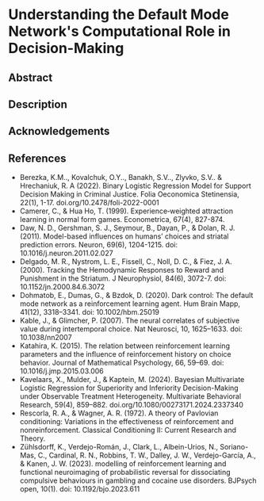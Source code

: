 # Understanding the Default Mode Network's Computational Role in Decision-Making

## Abstract

## Description

## Acknowledgements

## References
- Berezka, K.M.., Kovalchuk, O.Y.., Banakh, S.V.., Zlyvko, S.V.. & Hrechaniuk, R. A (2022). Binary Logistic Regression Model for Support Decision Making in Criminal Justice. Folia Oeconomica Stetinensia, 22(1), 1-17. doi.org/10.2478/foli-2022-0001
- Camerer, C., & Hua Ho, T. (1999). Experience‐weighted attraction learning in normal form games. Econometrica, 67(4), 827-874.
- Daw, N. D., Gershman, S. J., Seymour, B., Dayan, P., & Dolan, R. J. (2011). Model-based influences on humans’ choices and striatal prediction errors. Neuron, 69(6), 1204-1215. doi: 10.1016/j.neuron.2011.02.027
- Delgado, M. R., Nystrom, L. E., Fissell, C., Noll, D. C., & Fiez, J. A. (2000). Tracking the Hemodynamic Responses to Reward and Punishment in the Striatum. J Neurophysiol, 84(6), 3072-7. doi: 10.1152/jn.2000.84.6.3072
- Dohmatob, E., Dumas, G., & Bzdok, D. (2020). Dark control: The default mode network as a reinforcement learning agent. Hum Brain Mapp, 41(12), 3318–3341. doi: 10.1002/hbm.25019
- Kable, J., & Glimcher, P. (2007). The neural correlates of subjective value during intertemporal choice. Nat Neurosci, 10, 1625–1633. doi: 10.1038/nn2007
- Katahira, K. (2015). The relation between reinforcement learning parameters and the influence of reinforcement history on choice behavior. Journal of Mathematical Psychology, 66, 59–69. doi: 10.1016/j.jmp.2015.03.006
- Kavelaars, X., Mulder, J., & Kaptein, M. (2024). Bayesian Multivariate Logistic Regression for Superiority and Inferiority Decision-Making under Observable Treatment Heterogeneity. Multivariate Behavioral Research, 59(4), 859–882. doi.org/10.1080/00273171.2024.2337340
- Rescorla, R. A., & Wagner, A. R. (1972). A theory of Pavlovian conditioning: Variations in the effectiveness of reinforcement and nonreinforcement. Classical Conditioning II: Current Research and Theory.
- Zühlsdorff, K., Verdejo-Román, J., Clark, L., Albein-Urios, N., Soriano-Mas, C., Cardinal, R. N., Robbins, T. W., Dalley, J. W., Verdejo-García, A., & Kanen, J. W. (2023). modelling of reinforcement learning and functional neuroimaging of probabilistic reversal for dissociating compulsive behaviours in gambling and cocaine use disorders. BJPsych open, 10(1). doi: 10.1192/bjo.2023.611
